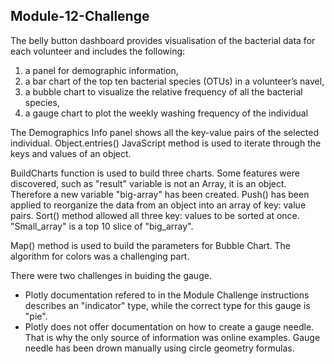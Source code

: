 ## Module-12-Challenge

The belly button dashboard provides visualisation of the bacterial data for each volunteer and includes the following:
  1) a panel for demographic information,
  2) a bar chart of the top ten bacterial species (OTUs) in a volunteer’s navel, 
  3) a bubble chart to visualize the relative frequency of all the bacterial species,
  4) a gauge chart to plot the weekly washing frequency of the individual

The Demographics Info panel shows all the key-value pairs of the selected individual. Object.entries() JavaScript method is used to iterate through the keys and values of an object.

BuildCharts function is used to build three charts. Some features were discovered, such as "result" variable is not an Array, it is an object.
Therefore a new variable "big-array" has been created. Push() has been applied to reorganize the data from an object into an array of key: value pairs. 
Sort() method allowed all three key: values to be sorted at once. "Small_array" is a top 10 slice of "big_array".

Map() method is used to build the parameters for Bubble Chart.
The algorithm for colors was a challenging part.

There were two challenges in buiding the gauge.
- Plotly documentation refered to in the Module Challenge instructions describes an "indicator" type, while the correct type for this gauge is "pie".
- Plotly does not offer documentation on how to create a gauge needle. That is why the only source of information was online examples.
Gauge needle has been drown manually using circle geometry formulas.



